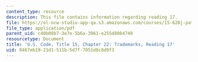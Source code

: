 ```yaml
---
content_type: resource
description: This file contains information regarding reading 17.
file: https://ol-ocw-studio-app-qa.s3.amazonaws.com/courses/15-628j-patents-copyrights-and-the-law-of-intellectual-property-spring-2013/0467eb1921d1511b5d7f7051d8c8d9f3_MIT15_628JS13_read17.pdf
file_type: application/pdf
parent_uid: c40b08b7-3e7e-5b6a-3961-e255d8084748
resourcetype: Document
title: 'U.S. Code, Title 15, Chapter 22: Trademarks, Reading 17'
uid: 0467eb19-21d1-511b-5d7f-7051d8c8d9f3
---
```

